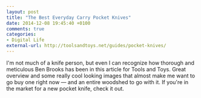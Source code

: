 ```yaml
---
layout: post
title: "The Best Everyday Carry Pocket Knives"
date: 2014-12-08 19:45:40 +0100
comments: true
categories: 
- Digital Life
external-url: http://toolsandtoys.net/guides/pocket-knives/
---
```


I'm not much of a knife person, but even I can recognize how thorough and meticulous Ben Brooks has been in this article for Tools and Toys. Great overview and some really cool looking images that almost make me want to go buy one right now — and an entire woodshed to go with it. If you're in the market for a new pocket knife, check it out.